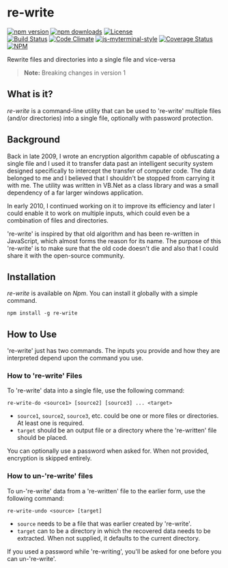 # re-write

[![npm version](https://badge.fury.io/js/re-write.svg)](https://badge.fury.io/js/re-write)
[![npm downloads](https://img.shields.io/npm/dt/re-write.svg)](https://www.npmjs.com/package/re-write)
[![License](https://img.shields.io/github/license/myTerminal/ample-alerts.svg)](https://opensource.org/licenses/MIT)  
[![Build Status](https://travis-ci.org/myTerminal/re-write.svg?branch=master)](https://travis-ci.org/myTerminal/re-write)
[![Code Climate](https://codeclimate.com/github/myTerminal/re-write.png)](https://codeclimate.com/github/myTerminal/re-write)
[![js-myterminal-style](https://img.shields.io/badge/code%20style-myterminal-blue.svg)](https://www.npmjs.com/package/eslint-config/myterminal)
[![Coverage Status](https://img.shields.io/coveralls/myTerminal/re-write.svg)](https://coveralls.io/r/myTerminal/re-write?branch=master)  
[![NPM](https://nodei.co/npm/re-write.png?downloads=true&downloadRank=true&stars=true)](https://nodei.co/npm/re-write/)

Rewrite files and directories into a single file and vice-versa

> **Note:** Breaking changes in version 1

## What is it?

*re-write* is a command-line utility that can be used to 're-write' multiple files (and/or directories) into a single file, optionally with password protection.

## Background

Back in late 2009, I wrote an encryption algorithm capable of obfuscating a single file and I used it to transfer data past an intelligent security system designed specifically to intercept the transfer of computer code. The data belonged to me and I believed that I shouldn't be stopped from carrying it with me. The utility was written in VB.Net as a class library and was a small dependency of a far larger windows application.

In early 2010, I continued working on it to improve its efficiency and later I could enable it to work on multiple inputs, which could even be a combination of files and directories.

're-write' is inspired by that old algorithm and has been re-written in JavaScript, which almost forms the reason for its name. The purpose of this 're-write' is to make sure that the old code doesn't die and also that I could share it with the open-source community.

## Installation

*re-write* is available on *Npm*. You can install it globally with a simple command.

    npm install -g re-write

## How to Use

're-write' just has two commands. The inputs you provide and how they are interpreted depend upon the command you use.

### How to 're-write' Files

To 're-write' data into a single file, use the following command:

    re-write-do <source1> [source2] [source3] ... <target>
    
- `source1`, `source2`, `source3`, etc. could be one or more files or directories. At least one is required.
- `target` should be an output file or a directory where the 're-written' file should be placed.

You can optionally use a password when asked for. When not provided, encryption is skipped entirely.

### How to un-'re-write' files

To un-'re-write' data from a 're-written' file to the earlier form, use the following command:

    re-write-undo <source> [target]

- `source` needs to be a file that was earlier created by 're-write'.
- `target` can to be a directory in which the recovered data needs to be extracted. When not supplied, it defaults to the current directory.

If you used a password while 're-writing', you'll be asked for one before you can un-'re-write'.
